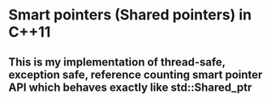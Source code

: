 # Smart pointers (Shared pointers) in C++11

## This is my implementation of thread-safe, exception safe, reference counting smart pointer API which behaves exactly like std::Shared_ptr
